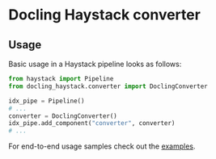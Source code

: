 # Docling Haystack converter

## Usage

Basic usage in a Haystack pipeline looks as follows:

```python
from haystack import Pipeline
from docling_haystack.converter import DoclingConverter

idx_pipe = Pipeline()
# ...
converter = DoclingConverter()
idx_pipe.add_component("converter", converter)
# ...
```

For end-to-end usage samples check out the [examples](examples/).

